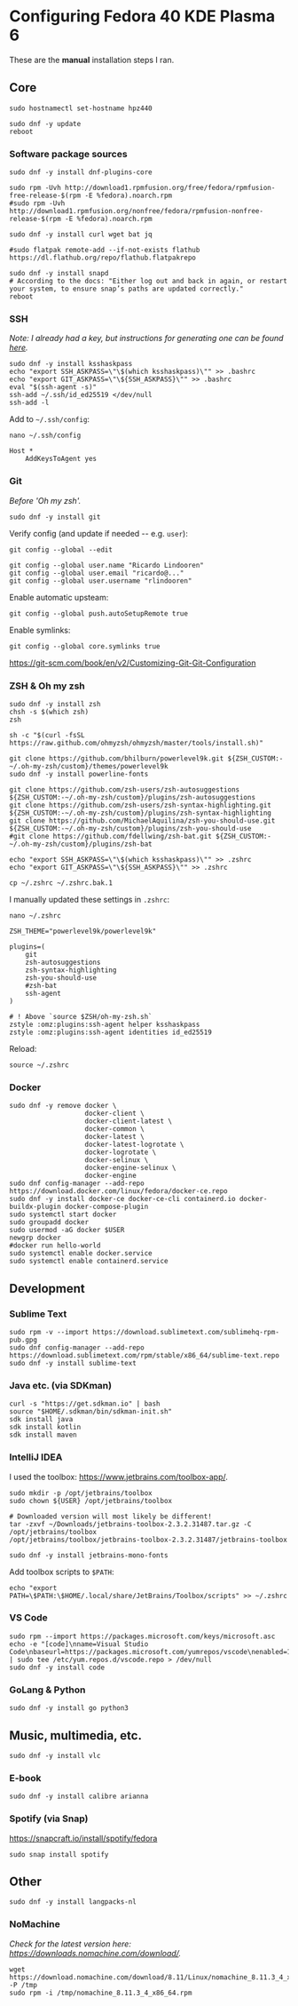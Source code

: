 # Configuring Fedora 40 KDE Plasma 6

These are the **manual** installation steps I ran.

## Core

```shell
sudo hostnamectl set-hostname hpz440
```

```shell
sudo dnf -y update
reboot
```

### Software package sources

```shell
sudo dnf -y install dnf-plugins-core
```

```shell
sudo rpm -Uvh http://download1.rpmfusion.org/free/fedora/rpmfusion-free-release-$(rpm -E %fedora).noarch.rpm
#sudo rpm -Uvh http://download1.rpmfusion.org/nonfree/fedora/rpmfusion-nonfree-release-$(rpm -E %fedora).noarch.rpm
```

```shell
sudo dnf -y install curl wget bat jq
```

```shell
#sudo flatpak remote-add --if-not-exists flathub https://dl.flathub.org/repo/flathub.flatpakrepo
```

```shell
sudo dnf -y install snapd
# According to the docs: "Either log out and back in again, or restart your system, to ensure snap’s paths are updated correctly."
reboot
```

### SSH

_Note: I already had a key, but instructions for generating one can be found [here](https://docs.github.com/en/authentication/connecting-to-github-with-ssh/generating-a-new-ssh-key-and-adding-it-to-the-ssh-agent)._

```shell
sudo dnf -y install ksshaskpass
echo "export SSH_ASKPASS=\"\$(which ksshaskpass)\"" >> .bashrc
echo "export GIT_ASKPASS=\"\${SSH_ASKPASS}\"" >> .bashrc
eval "$(ssh-agent -s)"
ssh-add ~/.ssh/id_ed25519 </dev/null
ssh-add -l
```

Add to `~/.ssh/config`:

```shell
nano ~/.ssh/config
```

```
Host * 
    AddKeysToAgent yes
```

### Git

_Before 'Oh my zsh'._

```shell
sudo dnf -y install git
```

Verify config (and update if needed -- e.g. `user`):
```shell
git config --global --edit
```

```
git config --global user.name "Ricardo Lindooren" 
git config --global user.email "ricardo@..." 
git config --global user.username "rlindooren"
```

Enable automatic upsteam:
```shell
git config --global push.autoSetupRemote true
```

Enable symlinks:
```shell
git config --global core.symlinks true
```

https://git-scm.com/book/en/v2/Customizing-Git-Git-Configuration

### ZSH & Oh my zsh

```shell
sudo dnf -y install zsh
chsh -s $(which zsh)
zsh
```

```shell
sh -c "$(curl -fsSL https://raw.github.com/ohmyzsh/ohmyzsh/master/tools/install.sh)"

git clone https://github.com/bhilburn/powerlevel9k.git ${ZSH_CUSTOM:-~/.oh-my-zsh/custom}/themes/powerlevel9k
sudo dnf -y install powerline-fonts

git clone https://github.com/zsh-users/zsh-autosuggestions ${ZSH_CUSTOM:-~/.oh-my-zsh/custom}/plugins/zsh-autosuggestions
git clone https://github.com/zsh-users/zsh-syntax-highlighting.git ${ZSH_CUSTOM:-~/.oh-my-zsh/custom}/plugins/zsh-syntax-highlighting
git clone https://github.com/MichaelAquilina/zsh-you-should-use.git ${ZSH_CUSTOM:-~/.oh-my-zsh/custom}/plugins/zsh-you-should-use
#git clone https://github.com/fdellwing/zsh-bat.git ${ZSH_CUSTOM:-~/.oh-my-zsh/custom}/plugins/zsh-bat

echo "export SSH_ASKPASS=\"\$(which ksshaskpass)\"" >> .zshrc
echo "export GIT_ASKPASS=\"\${SSH_ASKPASS}\"" >> .zshrc

cp ~/.zshrc ~/.zshrc.bak.1
```

I manually updated these settings in `.zshrc`:

```shell
nano ~/.zshrc
```

```
ZSH_THEME="powerlevel9k/powerlevel9k"

plugins=(
    git
    zsh-autosuggestions
    zsh-syntax-highlighting
    zsh-you-should-use
    #zsh-bat
    ssh-agent
)

# ! Above `source $ZSH/oh-my-zsh.sh`
zstyle :omz:plugins:ssh-agent helper ksshaskpass
zstyle :omz:plugins:ssh-agent identities id_ed25519
```

Reload:
```shell
source ~/.zshrc
```

### Docker

```shell
sudo dnf -y remove docker \
                   docker-client \
                   docker-client-latest \
                   docker-common \
                   docker-latest \
                   docker-latest-logrotate \
                   docker-logrotate \
                   docker-selinux \
                   docker-engine-selinux \
                   docker-engine
sudo dnf config-manager --add-repo https://download.docker.com/linux/fedora/docker-ce.repo
sudo dnf -y install docker-ce docker-ce-cli containerd.io docker-buildx-plugin docker-compose-plugin
sudo systemctl start docker
sudo groupadd docker
sudo usermod -aG docker $USER
newgrp docker
#docker run hello-world
sudo systemctl enable docker.service
sudo systemctl enable containerd.service
```

## Development

### Sublime Text

```shell
sudo rpm -v --import https://download.sublimetext.com/sublimehq-rpm-pub.gpg
sudo dnf config-manager --add-repo https://download.sublimetext.com/rpm/stable/x86_64/sublime-text.repo
sudo dnf -y install sublime-text
```

### Java etc. (via SDKman)

```shell
curl -s "https://get.sdkman.io" | bash
source "$HOME/.sdkman/bin/sdkman-init.sh"
sdk install java
sdk install kotlin
sdk install maven
```

### IntelliJ IDEA

I used the toolbox: https://www.jetbrains.com/toolbox-app/.

```shell
sudo mkdir -p /opt/jetbrains/toolbox
sudo chown ${USER} /opt/jetbrains/toolbox

# Downloaded version will most likely be different!
tar -zxvf ~/Downloads/jetbrains-toolbox-2.3.2.31487.tar.gz -C /opt/jetbrains/toolbox
/opt/jetbrains/toolbox/jetbrains-toolbox-2.3.2.31487/jetbrains-toolbox
```

```shell
sudo dnf -y install jetbrains-mono-fonts
```

Add toolbox scripts to `$PATH`:

```shell
echo "export PATH=\$PATH:\$HOME/.local/share/JetBrains/Toolbox/scripts" >> ~/.zshrc
```

### VS Code

```shell
sudo rpm --import https://packages.microsoft.com/keys/microsoft.asc
echo -e "[code]\nname=Visual Studio Code\nbaseurl=https://packages.microsoft.com/yumrepos/vscode\nenabled=1\ngpgcheck=1\ngpgkey=https://packages.microsoft.com/keys/microsoft.asc" | sudo tee /etc/yum.repos.d/vscode.repo > /dev/null
sudo dnf -y install code
```

### GoLang & Python

```shell
sudo dnf -y install go python3
```

## Music, multimedia, etc.

```shell
sudo dnf -y install vlc
```

### E-book

```shell
sudo dnf -y install calibre arianna
```

### Spotify (via Snap)

https://snapcraft.io/install/spotify/fedora

```shell
sudo snap install spotify
```

## Other

```shell
sudo dnf -y install langpacks-nl
```

### NoMachine

_Check for the latest version here: https://downloads.nomachine.com/download/._

```shell
wget https://download.nomachine.com/download/8.11/Linux/nomachine_8.11.3_4_x86_64.rpm -P /tmp
sudo rpm -i /tmp/nomachine_8.11.3_4_x86_64.rpm
```
